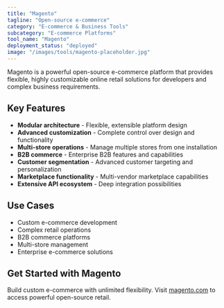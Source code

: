 ```yaml
---
title: "Magento"
tagline: "Open-source e-commerce"
category: "E-commerce & Business Tools"
subcategory: "E-commerce Platforms"
tool_name: "Magento"
deployment_status: "deployed"
image: "/images/tools/magento-placeholder.jpg"
---
```

Magento is a powerful open-source e-commerce platform that provides flexible, highly customizable online retail solutions for developers and complex business requirements.

## Key Features

- **Modular architecture** - Flexible, extensible platform design
- **Advanced customization** - Complete control over design and functionality
- **Multi-store operations** - Manage multiple stores from one installation
- **B2B commerce** - Enterprise B2B features and capabilities
- **Customer segmentation** - Advanced customer targeting and personalization
- **Marketplace functionality** - Multi-vendor marketplace capabilities
- **Extensive API ecosystem** - Deep integration possibilities

## Use Cases

- Custom e-commerce development
- Complex retail operations
- B2B commerce platforms
- Multi-store management
- Enterprise e-commerce solutions

## Get Started with Magento

Build custom e-commerce with unlimited flexibility. Visit [magento.com](https://magento.com) to access powerful open-source retail.